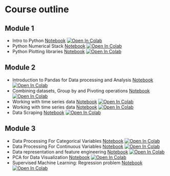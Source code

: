 # Course outline

## Module 1
* Intro to Python [Notebook](https://github.com/ParrotAI/ai4sg_materials/blob/master/module%201/intro%20to%20python.ipynb)
[![Open In Colab](https://colab.research.google.com/assets/colab-badge.svg)](https://colab.research.google.com/github/ParrotAI/ai4sg_materials/blob/master/module%201/intro%20to%20python.ipynb)
* Python Numerical Stack [Notebook](https://github.com/ParrotAI/ai4sg_materials/blob/master/module%201/numeric%20stack%20with%20numpy.ipynb)
[![Open In Colab](https://colab.research.google.com/assets/colab-badge.svg)](https://colab.research.google.com/github/ParrotAI/ai4sg_materials/blob/master/module%201/numeric%20stack%20with%20numpy.ipynb)
* Python Plotting libraries [Notebook](https://github.com/ParrotAI/ai4sg_materials/blob/master/module%201/plotting%20libraries.ipynb)
[![Open In Colab](https://colab.research.google.com/assets/colab-badge.svg)](https://colab.research.google.com/github/ParrotAI/ai4sg_materials/blob/master/module%201/module%201/plotting%20libraries.ipynb)

## Module 2
* Introduction to Pandas for Data processing and Analysis [Notebook](https://github.com/ParrotAI/ai4sg_materials/blob/master/module%202/Module_2A.ipynb)
[![Open In Colab](https://colab.research.google.com/assets/colab-badge.svg)](https://colab.research.google.com/github/ParrotAI/ai4sg_materials/blob/master/module%202/Module_2A.ipynb)
* Combining datasets, Group by and Pivoting operations [Notebook](https://github.com/ParrotAI/ai4sg_materials/blob/master/module%202/Module_2B.ipynb)
[![Open In Colab](https://colab.research.google.com/assets/colab-badge.svg)](https://colab.research.google.com/github/ParrotAI/ai4sg_materials/blob/master/module%202/Module_2B.ipynb)
* Working with time series data [Notebook](https://github.com/ParrotAI/ai4sg_materials/blob/master/module%202/Module_2C.ipynb)
[![Open In Colab](https://colab.research.google.com/assets/colab-badge.svg)](https://colab.research.google.com/github/ParrotAI/ai4sg_materials/blob/master/module%202/Module_2C.ipynb)
* Working with time series data [Notebook](https://github.com/ParrotAI/ai4sg_materials/blob/master/module%202/Module_2C.ipynb)
[![Open In Colab](https://colab.research.google.com/assets/colab-badge.svg)](https://colab.research.google.com/github/ParrotAI/ai4sg_materials/blob/master/module%202/Module_2C.ipynb)
* Data Scraping [Notebook](https://github.com/ParrotAI/ai4sg_materials/blob/master/module%202/data_scraping.ipynb)
[![Open In Colab](https://colab.research.google.com/assets/colab-badge.svg)](https://colab.research.google.com/github/ParrotAI/ai4sg_materials/blob/master/module%202/data_scraping.ipynb)

## Module 3
* Data Processing For Categorical Variables [Notebook](https://github.com/ParrotAI/ai4sg_materials/blob/master/module%203/Data%20Processing%20For%20Categorical%20Variables.ipynb)
[![Open In Colab](https://colab.research.google.com/assets/colab-badge.svg)](https://colab.research.google.com/github/ParrotAI/ai4sg_materials/blob/master/module%203/Data%20Processing%20For%20Categorical%20Variables.ipynb)
* Data Processing For Continuous Variables [Notebook](https://github.com/ParrotAI/ai4sg_materials/blob/master/module%203/Data%20Processing%20For%20Continuous%20Variables.ipynb)
[![Open In Colab](https://colab.research.google.com/assets/colab-badge.svg)](https://colab.research.google.com/github/ParrotAI/ai4sg_materials/blob/master/module%203/Data%20Processing%20For%20Continuous%20Variables.ipynb)
* Data representation and feature engineering [Notebook](https://github.com/ParrotAI/ai4sg_materials/blob/master/module%203/Data%20representation.ipynb)
[![Open In Colab](https://colab.research.google.com/assets/colab-badge.svg)](https://colab.research.google.com/github/ParrotAI/ai4sg_materials/blob/master/module%203/Data%20representation.ipynb)
* PCA for Data Visualization [Notebook](https://github.com/ParrotAI/ai4sg_materials/blob/master/module%203/Principle%20Component%20Analysis%20(PCA)%20for%20Data%20Visualization.ipynb)
[![Open In Colab](https://colab.research.google.com/assets/colab-badge.svg)](https://colab.research.google.com/github/ParrotAI/ai4sg_materials/blob/master/module%203/Principle%20Component%20Analysis%20(PCA)%20for%20Data%20Visualization.ipynb)
* Supervised Machine Learning: Regression problem [Notebook](https://github.com/ParrotAI/ai4sg_materials/blob/master/module%203/supervised%20ml%20regression%20problem.ipynb)
[![Open In Colab](https://colab.research.google.com/assets/colab-badge.svg)](https://colab.research.google.com/github/ParrotAI/ai4sg_materials/blob/master/module%203/supervised%20ml%20regression%20problem.ipynb)
